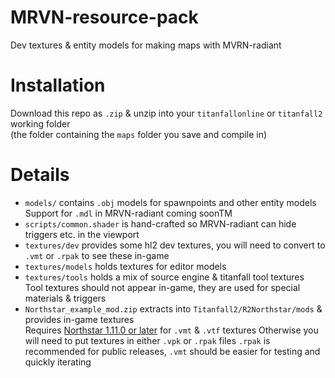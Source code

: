 # MRVN-resource-pack
Dev textures &amp; entity models for making maps with MVRN-radiant

# Installation
Download this repo as `.zip` & unzip into your `titanfallonline` or `titanfall2` working folder  
(the folder containing the `maps` folder you save and compile in)

# Details
 * `models/` contains `.obj` models for spawnpoints and other entity models  
   Support for `.mdl` in MRVN-radiant coming soonTM
 * `scripts/common.shader` is hand-crafted so MRVN-radiant can hide triggers etc. in the viewport
 * `textures/dev` provides some hl2 dev textures, you will need to convert to `.vmt` or `.rpak` to see these in-game  
 * `textures/models` holds textures for editor models
 * `textures/tools` holds a mix of source engine & titanfall tool textures  
   Tool textures should not appear in-game, they are used for special materials & triggers
 * `Northstar_example_mod.zip` extracts into `Titanfall2/R2Northstar/mods` & provides in-game textures  
   Requires [Northstar 1.11.0 or later](https://github.com/R2Northstar/Northstar/releases/) for `.vmt` & `.vtf` textures
   Otherwise you will need to put textures in either `.vpk` or `.rpak` files
   `.rpak` is recommended for public releases, `.vmt` should be easier for testing and quickly iterating
